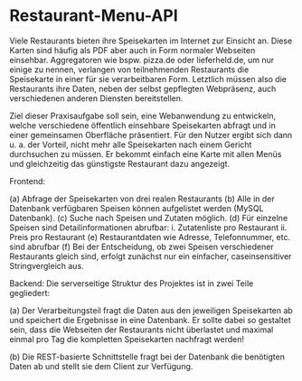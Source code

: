 # Restaurant-Menu-API

Viele Restaurants bieten ihre Speisekarten im Internet zur Einsicht an. Diese Karten sind häufig
als PDF aber auch in Form normaler Webseiten einsehbar. Aggregatoren wie bspw. pizza.de
oder lieferheld.de, um nur einige zu nennen, verlangen von teilnehmenden Restaurants die
Speisekarte in einer für sie verarbeitbaren Form. Letztlich müssen also die Restaurants ihre Daten,
neben der selbst gepflegten Webpräsenz, auch verschiedenen anderen Diensten bereitstellen.

Ziel dieser Praxisaufgabe soll sein, eine Webanwendung zu entwickeln, welche verschiedene
öffentlich einsehbare Speisekarten abfragt und in einer gemeinsamen Oberfläche präsentiert. Für
den Nutzer ergibt sich dann u. a. der Vorteil, nicht mehr alle Speisekarten nach einem Gericht
durchsuchen zu müssen. Er bekommt einfach eine Karte mit allen Menüs und gleichzeitig das
günstigste Restaurant dazu angezeigt.

Frontend:

(a) Abfrage der Speisekarten von drei realen Restaurants 
(b) Alle in der Datenbank verfügbaren Speisen können aufgelistet werden (MySQL Datenbank).
(c) Suche nach Speisen und Zutaten möglich.
(d) Für einzelne Speisen sind Detailinformationen abrufbar:
    i. Zutatenliste pro Restaurant
    ii. Preis pro Restaurant
(e) Restaurantdaten wie Adresse, Telefonnummer, etc. sind abrufbar
(f) Bei der Entscheidung, ob zwei Speisen verschiedener Restaurants gleich sind, erfolgt zunächst nur ein einfacher, 
    caseinsensitiver Stringvergleich aus.

Backend: Die serverseitige Struktur des Projektes ist in zwei Teile gegliedert:

(a) Der Verarbeitungsteil fragt die Daten aus den jeweiligen Speisekarten ab und speichert
die Ergebnisse in eine Datenbank. Er sollte dabei so gestaltet sein, dass die Webseiten der
Restaurants nicht überlastet und maximal einmal pro Tag die kompletten Speisekarten
nachfragt werden!

(b) Die REST-basierte Schnittstelle fragt bei der Datenbank die benötigten Daten ab und
stellt sie dem Client zur Verfügung.
